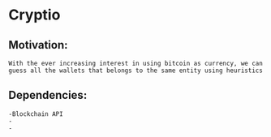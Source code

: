 # Cryptio

## Motivation:
	With the ever increasing interest in using bitcoin as currency, we can guess all the wallets that belongs to the same entity using heuristics
## Dependencies:
	-Blockchain API
	-
	-